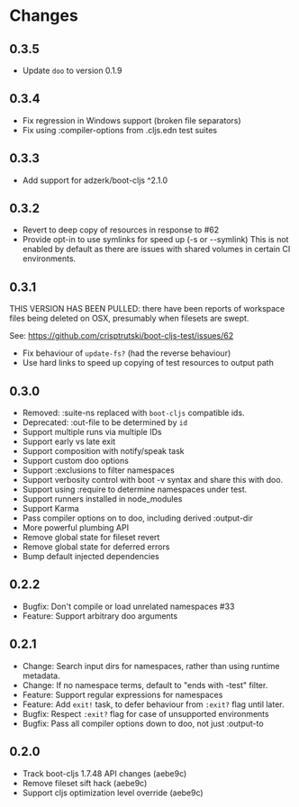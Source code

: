 # Changes

## 0.3.5

- Update `doo` to version 0.1.9

## 0.3.4

- Fix regression in Windows support (broken file separators)
- Fix using :compiler-options from .cljs.edn test suites

## 0.3.3

- Add support for adzerk/boot-cljs ^2.1.0

## 0.3.2

- Revert to deep copy of resources in response to #62
- Provide opt-in to use symlinks for speed up (-s or --symlink)
  This is not enabled by default as there are issues with shared volumes
  in certain CI environments.

## 0.3.1

THIS VERSION HAS BEEN PULLED: there have been reports of workspace
files being deleted on OSX, presumably when filesets are swept.

See: https://github.com/crisptrutski/boot-cljs-test/issues/62

- Fix behaviour of `update-fs?` (had the reverse behaviour)
- Use hard links to speed up copying of test resources to output path

## 0.3.0

- Removed: :suite-ns replaced with `boot-cljs` compatible ids.
- Deprecated: :out-file to be determined by `id`
- Support multiple runs via multiple IDs
- Support early vs late exit
- Support composition with notify/speak task
- Support custom doo options
- Support :exclusions to filter namespaces
- Support verbosity control with boot -v syntax and share this with doo.
- Support using :require to determine namespaces under test.
- Support runners installed in node_modules
- Support Karma
- Pass compiler options on to doo, including derived :output-dir
- More powerful plumbing API
- Remove global state for fileset revert
- Remove global state for deferred errors
- Bump default injected dependencies

## 0.2.2

- Bugfix: Don't compile or load unrelated namespaces #33
- Feature: Support arbitrary doo arguments

## 0.2.1

- Change: Search input dirs for namespaces, rather than using runtime metadata.
- Change: If no namespace terms, default to "ends with -test" filter.
- Feature: Support regular expressions for namespaces
- Feature: Add `exit!` task, to defer behaviour from `:exit?` flag until later.
- Bugfix: Respect `:exit?` flag for case of unsupported environments
- Bugfix: Pass all compiler options down to doo, not just :output-to

## 0.2.0

- Track boot-cljs 1.7.48 API changes (aebe9c)
- Remove fileset sift hack (aebe9c)
- Support cljs optimization level override (aebe9c)
